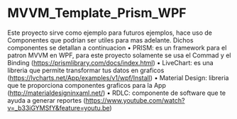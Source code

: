 # MVVM_Template_Prism_WPF
Este proyecto sirve como ejemplo para futuros ejemplos, hace uso de Componentes que podrian ser utiles para mas adelante. Dichos componentes se detallan a continuacion
	• PRISM: es un framework para el patron MVVM en WPF, para este proyecto solamente se usa el Commad y el Binding (https://prismlibrary.com/docs/index.html)
	• LiveChart: es una libreria que permite transformar tus datos en graficos (https://lvcharts.net/App/examples/v1/wpf/Install)
	• Material Design: libreria que te proporciona componentes graficos para la App (http://materialdesigninxaml.net/)
	• RDLC: componente de software que te ayuda a generar reportes (https://www.youtube.com/watch?v=_b33iGYMSfY&feature=youtu.be)

